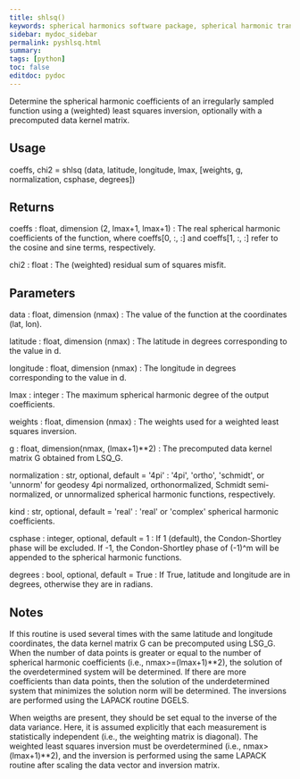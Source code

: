 ```yaml
---
title: shlsq()
keywords: spherical harmonics software package, spherical harmonic transform, legendre functions, multitaper spectral analysis, Python, gravity, magnetic field
sidebar: mydoc_sidebar
permalink: pyshlsq.html
summary:
tags: [python]
toc: false
editdoc: pydoc
---
```


Determine the spherical harmonic coefficients of an irregularly sampled
function using a (weighted) least squares inversion, optionally with a
precomputed data kernel matrix.

## Usage

coeffs, chi2 = shlsq (data, latitude, longitude, lmax, [weights, g,
    normalization, csphase, degrees])

## Returns

coeffs : float, dimension (2, lmax+1, lmax+1)
:   The real spherical harmonic coefficients of the function, where
    coeffs[0, :, :] and coeffs[1, :, :] refer to the cosine and sine terms,
    respectively.

chi2 : float
:   The (weighted) residual sum of squares misfit.

## Parameters

data : float, dimension (nmax)
:   The value of the function at the coordinates (lat, lon).

latitude : float, dimension (nmax)
:   The latitude in degrees corresponding to the value in d.

longitude : float, dimension (nmax)
:   The longitude in degrees corresponding to the value in d.

lmax : integer
:   The maximum spherical harmonic degree of the output coefficients.

weights : float, dimension (nmax)
:   The weights used for a weighted least squares inversion.

g : float, dimension(nmax, (lmax+1)\*\*2)
:   The precomputed data kernel matrix G obtained from LSQ_G.

normalization : str, optional, default = '4pi'
:   '4pi', 'ortho', 'schmidt', or 'unnorm' for geodesy 4pi normalized,
    orthonormalized, Schmidt semi-normalized, or unnormalized spherical
    harmonic functions, respectively.

kind : str, optional, default = 'real'
:   'real' or 'complex' spherical harmonic coefficients.

csphase : integer, optional, default = 1
:   If 1 (default), the Condon-Shortley phase will be excluded. If -1, the
    Condon-Shortley phase of (-1)^m will be appended to the spherical
    harmonic functions.

degrees : bool, optional, default = True
:   If True, latitude and longitude are in degrees, otherwise they are in
    radians.

## Notes

If this routine is used several times with the same latitude and longitude
coordinates, the data kernel matrix G can be precomputed using LSG_G. When
the number of data points is greater or equal to the number of spherical
harmonic coefficients (i.e., nmax>=(lmax+1)\*\*2), the solution of the
overdetermined system will be determined. If there are more coefficients
than data points, then the solution of the underdetermined system that
minimizes the solution norm will be determined. The inversions are
performed using the LAPACK routine DGELS.

When weigths are present, they should be set equal to the inverse of the
data variance. Here, it is assumed explicitly that each measurement is
statistically independent (i.e., the weighting matrix is diagonal). The
weighted least squares inversion must be overdetermined (i.e.,
nmax>(lmax+1)\*\*2), and the inversion is performed using the same LAPACK
routine after scaling the data vector and inversion matrix.

